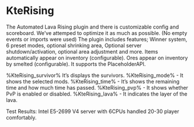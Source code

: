 # KteRising
The Automated Lava Rising plugin and there is customizable config and scoreboard.
We’ve attemped to optimize it as much as possible. (No empty events or imports were used) The plugin includes features; Winner system, 6 preset modes, optional shrinking area, Optional server shutdown/activation, optional area adjustment and more.
Items automatically appear on inventory (configurable).
Ores appear on inventory by smelted (configurable).
It supports the PlaceholderAPI.

 %KteRising_survivor% It’s displays the survivors.
 %KteRising_mode% - It shows the selected mods.
 %KteRising_time% - It’s shows the remaining time and how much time has passed.
 %KteRising_pvp% - It shows whether PvP is enabled or disabled.
 %KteRising_lava% - It indicates the layer of the lava.

Test Results:
Intel E5-2699 V4 server with 6CPUs handled 20-30 player comfortably.
